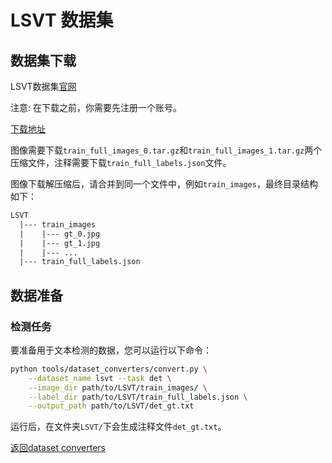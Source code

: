 # LSVT 数据集

## 数据集下载

LSVT数据集[官网](https://rrc.cvc.uab.es/?ch=16)

注意: 在下载之前，你需要先注册一个账号。

[下载地址](https://rrc.cvc.uab.es/?ch=16&com=downloads)

图像需要下载`train_full_images_0.tar.gz`和`train_full_images_1.tar.gz`两个压缩文件，注释需要下载`train_full_labels.json`文件。

图像下载解压缩后，请合并到同一个文件中，例如`train_images`，最终目录结构如下：
```txt
LSVT
  |--- train_images
  |    |--- gt_0.jpg
  |    |--- gt_1.jpg
  |    |--- ...
  |--- train_full_labels.json
```

## 数据准备

### 检测任务

要准备用于文本检测的数据，您可以运行以下命令：

```bash
python tools/dataset_converters/convert.py \
    --dataset_name lsvt --task det \
    --image_dir path/to/LSVT/train_images/ \
    --label_dir path/to/LSVT/train_full_labels.json \
    --output_path path/to/LSVT/det_gt.txt
```

运行后，在文件夹`LSVT/`下会生成注释文件`det_gt.txt`。

[返回dataset converters](converters.md)
